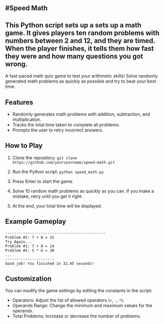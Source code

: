 #Speed Math
--------------------------------------------------------------------------------
This Python script sets up a sets up a math game. It gives players ten random problems with numbers between 2 and 12, and they are timed. When the player finishes, it tells them how fast they were and how many questions you got wrong.
--------------------------------------------------------------------------------
A fast-paced math quiz game to test your arithmetic skills! Solve randomly generated math problems as quickly as possible and try to beat your best time.

## Features

- Randomly generates math problems with addition, subtraction, and multiplication.
- Tracks the total time taken to complete all problems.
- Prompts the user to retry incorrect answers.

## How to Play

1. Clone the repository:
`git clone https://github.com/yourusername/speed-math.git`

2. Run the Python script:
`python speed_math.py`

3. Press Enter to start the game.

4. Solve 10 random math problems as quickly as you can. If you make a mistake, retry until you get it right.

5. At the end, your total time will be displayed.

## Example Gameplay
```Welcome to Speed Math! Press enter to start!
---------------------------------------------
Problem #1: 7 + 8 = 15
Try Again...
Problem #1: 7 + 8 = 14
Problem #2: 5 * 6 = 30
...
----------------------
Good job! You finished in 32.45 seconds!
```
## Customization
You can modify the game settings by editing the constants in the script:
- Operators: Adjust the list of allowed operators (`+`, `-`, `*`).
- Operands Range: Change the minimum and maximum values for the operands.
- Total Problems: Increase or decrease the number of problems.
